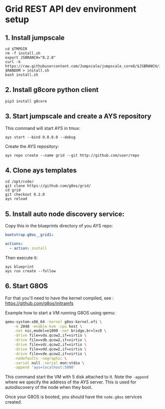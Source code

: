 # Grid REST API dev environment setup

## 1. Install jumpscale
```shell
cd $TMPDIR
rm -f install.sh
export JSBRANCH="8.2.0"
curl -k https://raw.githubusercontent.com/Jumpscale/jumpscale_core8/$JSBRANCH/install/install.sh?$RANDOM > install.sh
bash install.sh
```

## 2. Install g8core python client
```shell
pip3 install g8core
```

## 3. Start jumpscale and create a AYS repository
This command will start AYS in tmux:
```shell
ays start --bind 0.0.0.0 --debug
```

Create the AYS repository:
```shell
ays repo create --name grid --git http://github.com/user/repo
```

## 4. Clone ays templates
```
cd /opt/code/
git clone https://github.com/g8os/grid/
cd grid
git checkout 0.2.0
ays reload
```

## 5. Install auto node discovery service:
Copy this in the blueprints directory of you AYS repo:
```yaml
bootstrap.g8os__grid1:

actions:
  - action: install
```
Then execute it:
```shell
ays blueprint
ays run create --follow
```

## 6. Start G8OS
For that you'll need to have the kernel compiled, see : https://github.com/g8os/initramfs

Example how to start a VM running G8OS using qemu:
```bash
qemu-system-x86_64 -kernel g8os-kernel.efi \
    -m 2048 -enable-kvm -cpu host \
    -net nic,model=e1000 -net bridge,br=lxc0 \
    -drive file=vda.qcow2,if=virtio \
    -drive file=vdb.qcow2,if=virtio \
    -drive file=vdc.qcow2,if=virtio \
    -drive file=vdd.qcow2,if=virtio \
    -drive file=vde.qcow2,if=virtio \
    -nodefaults -nographic \
    -serial null -serial mon:stdio \
    -append 'ays=localhost:5000'
```
This command start the VM with 5 disk attached to it.
Note the `-append` where we specify the address of the AYS server. This is used for autodiscovery of the node when they boot.

Once your G8OS is booted, you should have the `node.g8os` services created.
